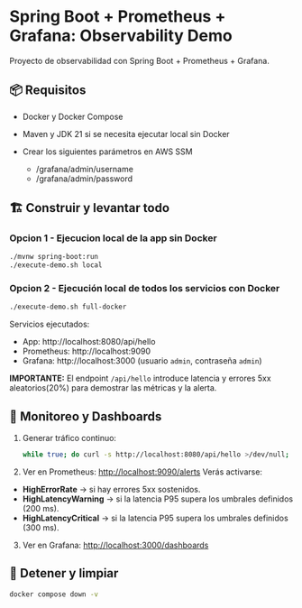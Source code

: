 # Spring Boot + Prometheus + Grafana: Observability Demo

Proyecto de observabilidad con Spring Boot + Prometheus + Grafana.

## 📦 Requisitos
- Docker y Docker Compose
- Maven y JDK 21 si se necesita ejecutar local sin Docker
- Crear los siguientes parámetros en AWS SSM
  
    - /grafana/admin/username
    - /grafana/admin/password

## 🏗️ Construir y levantar todo
### Opcion 1 - Ejecucion local de la app sin Docker
```bash
./mvnw spring-boot:run
./execute-demo.sh local
```

### Opcion 2 - Ejecución local de todos los servicios con Docker
```bash
./execute-demo.sh full-docker
```

Servicios ejecutados:
- App: http://localhost:8080/api/hello
- Prometheus: http://localhost:9090
- Grafana: http://localhost:3000  (usuario `admin`, contraseña `admin`)

**IMPORTANTE:** El endpoint `/api/hello` introduce latencia y errores 5xx aleatorios(20%) para demostrar las métricas y la alerta.


## 🔎 Monitoreo y Dashboards

1. Generar tráfico continuo:
   ```bash
   while true; do curl -s http://localhost:8080/api/hello >/dev/null; done &
   ```
2. Ver en Prometheus: [http://localhost:9090/alerts](http://localhost:9090/alerts)
Verás activarse:
- **HighErrorRate** → si hay errores 5xx sostenidos.
- **HighLatencyWarning** → si la latencia P95 supera los umbrales definidos (200 ms).
- **HighLatencyCritical** → si la latencia P95 supera los umbrales definidos (300 ms).

3. Ver en Grafana: [http://localhost:3000/dashboards](http://localhost:3000/dashboards)


## 🧹 Detener y limpiar
```bash
docker compose down -v
```
